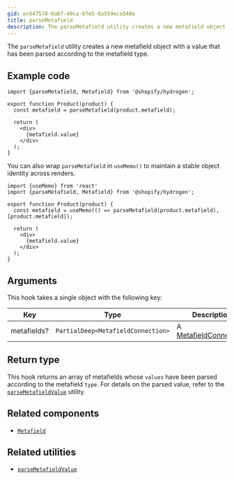 ```yaml
---
gid: ec647578-6ab7-40ca-87e5-8a559eca548e
title: parseMetafield
description: The parseMetafield utility creates a new metafield object with a value that has been parsed according to the metafield type.
---
```


The `parseMetafield` utility creates a new metafield object with a value that has been parsed according to the metafield type.

## Example code

```tsx
import {parseMetafield, Metafield} from '@shopify/hydrogen';

export function Product(product) {
  const metafield = parseMetafield(product.metafield);

  return (
    <div>
      {metafield.value}
    </div>
  );
}
```

You can also wrap `parseMetafield` in `useMemo()` to maintain a stable object identity across renders.

```tsx
import {useMemo} from 'react'
import {parseMetafield, Metafield} from '@shopify/hydrogen';

export function Product(product) {
  const metafield = useMemo(() => parseMetafield(product.metafield), [product.metafield]);

  return (
    <div>
      {metafield.value}
    </div>
  );
}
```

## Arguments

This hook takes a single object with the following key:

| Key         | Type                                                  | Description                                                                                               |
| ----------- | ----------------------------------------------------- | --------------------------------------------------------------------------------------------------------- |
| metafields? | <code>PartialDeep&#60;MetafieldConnection&#62;</code> | A [MetafieldConnection](https://shopify.dev/api/storefront/reference/common-objects/metafieldconnection). |

## Return type

This hook returns an array of metafields whose `values` have been parsed according to the metafield `type`. For details on the parsed value, refer to the [`parseMetafieldValue`](https://shopify.dev/api/hydrogen/utilities/parsemetafieldvalue) utility.

## Related components

- [`Metafield`](https://shopify.dev/api/hydrogen/components/primitive/metafield)

## Related utilities

- [`parseMetafieldValue`](https://shopify.dev/api/hydrogen/utilities/parsemetafieldvalue)
